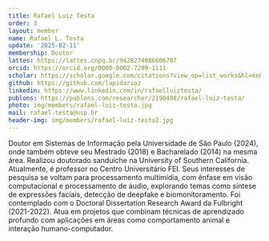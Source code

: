 ```yaml
---
title: Rafael Luiz Testa
order: 3
layout: member
name: Rafael L. Testa
update: '2025-02-11'
membership: Doutor
lattes: https://lattes.cnpq.br/9428274086606707
orcid: https://orcid.org/0000-0002-7209-1111
scholar: https://scholar.google.com/citations?view_op=list_works&hl=en&user=8NCe0IgAAAAJ
github: https://github.com/lapidarioz
linkedin: https://www.linkedin.com/in/rafaelluiztesta/
publons: https://publons.com/researcher/2190408/rafael-luiz-testa/
photo: img/members/rafael-luiz-testa.jpg
mail: rafael.testa@usp.br
header-img: img/members/rafael-luiz-testa2.jpg
---
```


Doutor em Sistemas de Informação pela Universidade de São Paulo (2024), onde também obteve seu Mestrado (2018) e Bacharelado (2014) na mesma área. Realizou doutorado sanduíche na University of Southern California. Atualmente, é professor no Centro Universitário FEI. Seus interesses de pesquisa se voltam para processamento multimídia, com ênfase em visão computacional e processamento de áudio, explorando temas como síntese de expressões faciais, detecção de deepfake e biomonitoramento. Foi contemplado com o Doctoral Dissertation Research Award da Fulbright (2021-2022). Atua em projetos que combinam técnicas de aprendizado profundo com aplicações em áreas como comportamento animal e interação humano-computador.
